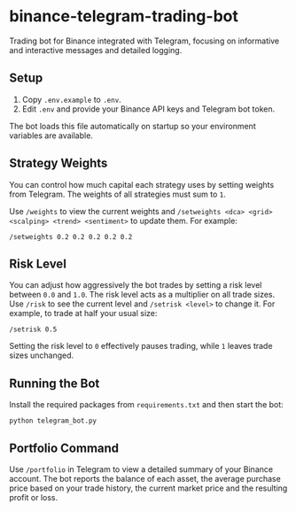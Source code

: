 # binance-telegram-trading-bot
Trading bot for Binance integrated with Telegram, focusing on informative and interactive messages and detailed logging.

## Setup

1. Copy `.env.example` to `.env`.
2. Edit `.env` and provide your Binance API keys and Telegram bot token.

The bot loads this file automatically on startup so your environment variables are available.

## Strategy Weights

You can control how much capital each strategy uses by setting weights from Telegram. The weights of all strategies must sum to `1`.

Use `/weights` to view the current weights and `/setweights <dca> <grid> <scalping> <trend> <sentiment>` to update them. For example:

```
/setweights 0.2 0.2 0.2 0.2 0.2
```

## Risk Level

You can adjust how aggressively the bot trades by setting a risk level between `0.0` and `1.0`.
The risk level acts as a multiplier on all trade sizes. Use `/risk` to see the
current level and `/setrisk <level>` to change it. For example, to trade at half
your usual size:

```
/setrisk 0.5
```

Setting the risk level to `0` effectively pauses trading, while `1` leaves trade
sizes unchanged.

## Running the Bot

Install the required packages from `requirements.txt` and then start the bot:

```
python telegram_bot.py
```

## Portfolio Command

Use `/portfolio` in Telegram to view a detailed summary of your Binance account.
The bot reports the balance of each asset, the average purchase price based on
your trade history, the current market price and the resulting profit or loss.
